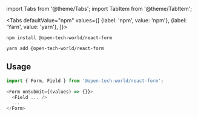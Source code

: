 import Tabs from '@theme/Tabs';
import TabItem from '@theme/TabItem';

<Tabs
defaultValue="npm"
values={[
{label: 'npm', value: 'npm'},
{label: 'Yarn', value: 'yarn'},
]}>
<TabItem value="npm">

```shell
npm install @open-tech-world/react-form
```

</TabItem>
  <TabItem value="yarn">

```shell
yarn add @open-tech-world/react-form
```

  </TabItem>
</Tabs>

## Usage

```ts
import { Form, Field } from '@open-tech-world/react-form';

<Form onSubmit={(values) => {}}>
  <Field ... />
  ...
</Form>
```
